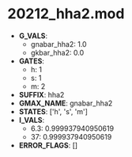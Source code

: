 # 20212_hha2.mod

- **G_VALS**:
  - gnabar_hha2: 1.0
  - gkbar_hha2: 0.0
- **GATES**:
  - h: 1
  - s: 1
  - m: 2
- **SUFFIX**: hha2
- **GMAX_NAME**: gnabar_hha2
- **STATES**: ['h', 's', 'm']
- **I_VALS**:
  - 6.3: 0.999937940950619
  - 37: 0.999937940950619
- **ERROR_FLAGS**: []
